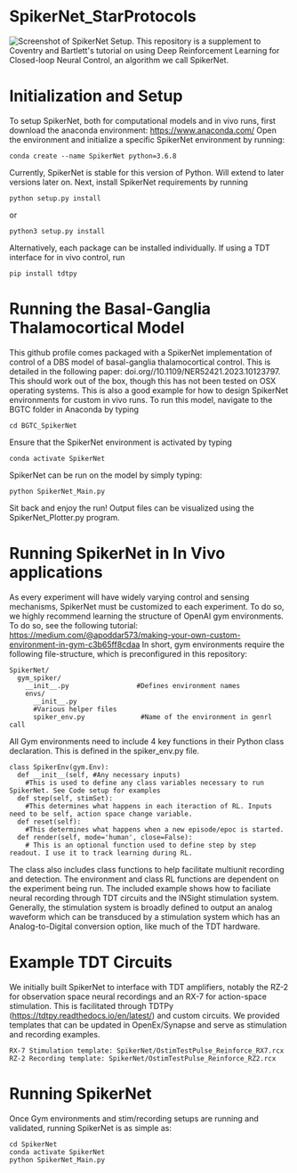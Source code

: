 # SpikerNet_StarProtocols
![Screenshot of SpikerNet Setup.](https://github.com/bscoventry/SpikerNet_StarProtocols/blob/main/Figure1.png)
This repository is a supplement to Coventry and Bartlett's tutorial on using Deep Reinforcement Learning for Closed-loop Neural Control, an algorithm we call SpikerNet.
# Initialization and Setup
To setup SpikerNet, both for computational models and in vivo runs, first download the anaconda environment: https://www.anaconda.com/
Open the environment and initialize a specific SpikerNet environment by running:
```
conda create --name SpikerNet python=3.6.8
```
Currently, SpikerNet is stable for this version of Python. Will extend to later versions later on.
Next, install SpikerNet requirements by running
```
python setup.py install
```
or
```
python3 setup.py install
```
Alternatively, each package can be installed individually.
If using a TDT interface for in vivo control, run
```
pip install tdtpy
```
# Running the Basal-Ganglia Thalamocortical Model
This github profile comes packaged with a SpikerNet implementation of control of a DBS model of basal-ganglia thalamocortical control. This is detailed in the following paper:
doi.org//10.1109/NER52421.2023.10123797. This should work out of the box, though this has not been tested on OSX operating systems. This is also a good example for how to design SpikerNet
environments for custom in vivo runs. To run this model, navigate to the BGTC folder in Anaconda by typing
```
cd BGTC_SpikerNet
```
Ensure that the SpikerNet environment is activated by typing
```
conda activate SpikerNet
```
SpikerNet can be run on the model by simply typing:
```
python SpikerNet_Main.py
```
Sit back and enjoy the run! Output files can be visualized using the SpikerNet_Plotter.py program.
# Running SpikerNet in In Vivo applications
As every experiment will have widely varying control and sensing mechanisms, SpikerNet must be customized to each experiment. To do so, we highly recommend learning the structure of OpenAI gym environments.
To do so, see the following tutorial: https://medium.com/@apoddar573/making-your-own-custom-environment-in-gym-c3b65ff8cdaa
In short, gym environments require the following file-structure, which is preconfigured in this repository:
```
SpikerNet/
  gym_spiker/
    __init__.py                 #Defines environment names
    envs/
      __init__.py
      #Various helper files
      spiker_env.py              #Name of the environment in genrl call
```
All Gym environments need to include 4 key functions in their Python class declaration. This is defined in the spiker_env.py file.
```
class SpikerEnv(gym.Env):
  def __init__(self, #Any necessary inputs)
    #This is used to define any class variables necessary to run SpikerNet. See Code setup for examples
  def step(self, stimSet):
    #This determines what happens in each iteraction of RL. Inputs need to be self, action space change variable.
  def reset(self):
    #This determines what happens when a new episode/epoc is started.
  def render(self, mode='human', close=False):
    # This is an optional function used to define step by step readout. I use it to track learning during RL.
```
The class also includes class functions to help facilitate multiunit recording and detection. The environment and class RL functions are dependent on the experiment being run. The included example shows how to faciliate 
neural recording through TDT circuits and the INSight stimulation system. Generally, the stimulation system is broadly defined to output an analog waveform which can be transduced by a stimulation system which has an Analog-to-Digital
conversion option, like much of the TDT hardware. 
# Example TDT Circuits
We initially built SpikerNet to interface with TDT amplifiers, notably the RZ-2 for observation space neural recordings and an RX-7 for action-space stimulation. This is facilitated through TDTPy (https://tdtpy.readthedocs.io/en/latest/)
and custom circuits. We provided templates that can be updated in OpenEx/Synapse and serve as stimulation and recording examples. 
```
RX-7 Stimulation template: SpikerNet/OstimTestPulse_Reinforce_RX7.rcx
RZ-2 Recording template: SpikerNet/OstimTestPulse_Reinforce_RZ2.rcx
```
# Running SpikerNet
Once Gym environments and stim/recording setups are running and validated, running SpikerNet is as simple as:
```
cd SpikerNet
conda activate SpikerNet
python SpikerNet_Main.py
```
